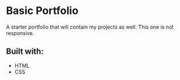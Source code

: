 # Basic Portfolio

A starter portfolio that will contain my projects as well.  This one is not responsive.

## Built with:
- HTML
- CSS
